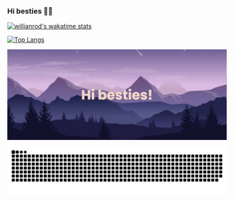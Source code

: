 ### Hi besties 👋🏻

[![willianrod's wakatime stats](https://github-readme-stats.vercel.app/api/wakatime?username=Tinka8&layout=compact&theme=dark)](https://github.com/Tinka8/github-readme-stats)

[![Top Langs](https://github-readme-stats.vercel.app/api/top-langs/?username=Tinka8&layout=compact&theme=dark)](https://github.com/Tinka8/github-readme-stats)

<img align="center" alt="Coding" width="full" src="./banner.png">

![snake svg](https://github.com/Tinka8/Tinka8/blob/output/github-contribution-grid-snake.svg)

<!--
**Tinka8/Tinka8** is a ✨ _special_ ✨ repository because its `README.md` (this file) appears on your GitHub profile.

Here are some ideas to get you started:

- 🔭 I’m currently working on ...
- 🌱 I’m currently learning ...
- 👯 I’m looking to collaborate on ...
- 🤔 I’m looking for help with ...
- 💬 Ask me about ...
- 📫 How to reach me: ...
- 😄 Pronouns: ...
- ⚡ Fun fact: ...
-->
